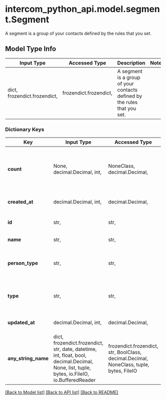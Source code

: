 # intercom_python_api.model.segment.Segment

A segment is a group of your contacts defined by the rules that you set.

## Model Type Info
Input Type | Accessed Type | Description | Notes
------------ | ------------- | ------------- | -------------
dict, frozendict.frozendict,  | frozendict.frozendict,  | A segment is a group of your contacts defined by the rules that you set. | 

### Dictionary Keys
Key | Input Type | Accessed Type | Description | Notes
------------ | ------------- | ------------- | ------------- | -------------
**count** | None, decimal.Decimal, int,  | NoneClass, decimal.Decimal,  | The number of items in the user segment. It&#x27;s returned when &#x60;include_count&#x3D;true&#x60; is included in the request. | [optional] 
**created_at** | decimal.Decimal, int,  | decimal.Decimal,  | The time the segment was created. | [optional] 
**id** | str,  | str,  | The unique identifier representing the segment. | [optional] 
**name** | str,  | str,  | The name of the segment. | [optional] 
**person_type** | str,  | str,  | Type of the contact: contact (lead) or user. | [optional] must be one of ["contact", "user", ] 
**type** | str,  | str,  | The type of object. | [optional] must be one of ["segment", ] 
**updated_at** | decimal.Decimal, int,  | decimal.Decimal,  | The time the segment was updated. | [optional] 
**any_string_name** | dict, frozendict.frozendict, str, date, datetime, int, float, bool, decimal.Decimal, None, list, tuple, bytes, io.FileIO, io.BufferedReader | frozendict.frozendict, str, BoolClass, decimal.Decimal, NoneClass, tuple, bytes, FileIO | any string name can be used but the value must be the correct type | [optional]

[[Back to Model list]](../../README.md#documentation-for-models) [[Back to API list]](../../README.md#documentation-for-api-endpoints) [[Back to README]](../../README.md)


